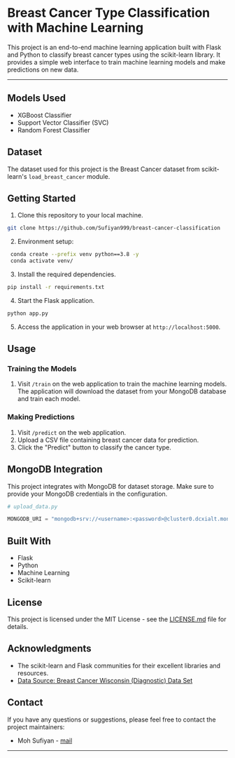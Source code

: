 
# Breast Cancer Type Classification with Machine Learning

This project is an end-to-end machine learning application built with Flask and Python to classify breast cancer types using the scikit-learn library. It provides a simple web interface to train machine learning models and make predictions on new data.


---

## Models Used

- XGBoost Classifier
- Support Vector Classifier (SVC)
- Random Forest Classifier

## Dataset

The dataset used for this project is the Breast Cancer dataset from scikit-learn's `load_breast_cancer` module.

## Getting Started

1. Clone this repository to your local machine.

```bash
git clone https://github.com/Sufiyan999/breast-cancer-classification
```
2. Environment setup:

```bash
 conda create --prefix venv python==3.8 -y
 conda activate venv/
```

3. Install the required dependencies.

```bash
pip install -r requirements.txt
```

4. Start the Flask application.

```bash
python app.py
```

5. Access the application in your web browser at `http://localhost:5000`.

## Usage

### Training the Models

1. Visit `/train` on the web application to train the machine learning models. The application will download the dataset from your MongoDB database and train each model.

### Making Predictions

1. Visit `/predict` on the web application.
2. Upload a CSV file containing breast cancer data for prediction.
3. Click the "Predict" button to classify the cancer type.

## MongoDB Integration

This project integrates with MongoDB for dataset storage. Make sure to provide your MongoDB credentials in the configuration.

```python
# upload_data.py

MONGODB_URI = "mongodb+srv://<username>:<password>@cluster0.dcxialt.mongodb.net/?retryWrites=true&w=majority"#your_mongodb_uri_here
```

## **Built With**
- Flask
- Python
- Machine Learning
- Scikit-learn


## License

This project is licensed under the MIT License - see the [LICENSE.md](LICENSE.md) file for details.

## Acknowledgments

- The scikit-learn and Flask communities for their excellent libraries and resources.
- [Data Source: Breast Cancer Wisconsin (Diagnostic) Data Set](https://archive.ics.uci.edu/ml/datasets/Breast+Cancer+Wisconsin+(Diagnostic))

## Contact

If you have any questions or suggestions, please feel free to contact the project maintainers:

- Moh Sufiyan - [mail](sufiyanmoh999@gmail.com)

---




<!-- This is a simple flask app for classifying breast cancer type. This project was given to us as an assignment. -->

<!-- 
**Dataset is taken from sklearn.load_datasets**

# Installing
1. Environment setup:
> conda create --prefix venv python==3.8 -y
> conda activate venv/

2. Install required packages:
> pip install -r requirements.txt

3. Run application:
> python app.py -->

